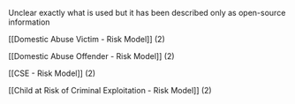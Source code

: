 Unclear exactly what is used but it has been described only as open-source information

[[Domestic Abuse Victim - Risk Model]] (2)

[[Domestic Abuse Offender - Risk Model]] (2)

[[CSE - Risk Model]] (2)

[[Child at Risk of Criminal Exploitation - Risk Model]] (2)


